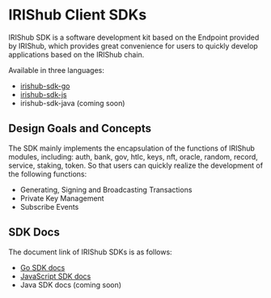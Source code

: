 # IRIShub Client SDKs

IRIShub SDK is a software development kit based on the Endpoint provided by IRIShub, which provides great convenience for users to quickly develop applications based on the IRIShub chain.

Available in three languages:

- [irishub-sdk-go](https://github.com/irisnet/irishub-sdk-go)
- [irishub-sdk-js](https://github.com/irisnet/irishub-sdk-js)
- irishub-sdk-java (coming soon)

## Design Goals and Concepts

The SDK mainly implements the encapsulation of the functions of IRIShub modules, including: auth, bank, gov, htlc, keys, nft, oracle, random, record, service, staking, token. So that users can quickly realize the development of the following functions:

- Generating, Signing and Broadcasting Transactions
- Private Key Management
- Subscribe Events

## SDK Docs

The document link of IRIShub SDKs is as follows:

- [Go SDK docs](https://github.com/irisnet/irishub-sdk-go/blob/master/README.md)
- [JavaScript SDK docs](https://github.com/irisnet/irishub-sdk-js/blob/master/README.md)
- Java SDK docs (coming soon)

